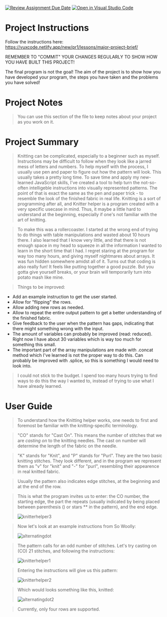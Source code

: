 [![Review Assignment Due Date](https://classroom.github.com/assets/deadline-readme-button-22041afd0340ce965d47ae6ef1cefeee28c7c493a6346c4f15d667ab976d596c.svg)](https://classroom.github.com/a/zon3mdIg)
[![Open in Visual Studio Code](https://classroom.github.com/assets/open-in-vscode-2e0aaae1b6195c2367325f4f02e2d04e9abb55f0b24a779b69b11b9e10269abc.svg)](https://classroom.github.com/online_ide?assignment_repo_id=18801932&assignment_repo_type=AssignmentRepo)
# Project Instructions
Follow the instructions here: https://vuxcode.netlify.app/new/pr1/lessons/major-project-brief/

REMEMBER TO "COMMIT" YOUR CHANGES REGULARLY TO SHOW HOW YOU HAVE BUILT THIS PROJECT! 

The final program is not the goal! The aim of the project is to show how you have developed your program, the steps you have taken and the problems you have solved!

# Project Notes

> You can use this section of the file to keep notes about your project as you work on it.

# Project Summary

> Knitting can be complicated, especially to a beginner such as myself. Instructions may be difficult to follow when they look like a jarred mess of letters and numbers. To help myself with the process, I usually use pen and paper to figure out how the pattern will look. This usually takes a pretty long time. To save time and apply my new-learned JavaScript skills, I've created a tool to help turn the not-so-often intelligeble instructions into visually represented patterns. The point of that is exact the same as the pen and paper trick - to resemble the look of the finished fabric in real life. Knitting is a sort of programming after all, and Knitter helper is a program created with a very specific usecase in mind. Thus, it maybe a little hard to understand at the beginning, especially if one's not familiar with the art of knitting.

> To make this was a rollercoaster. I started at the wrong end of trying to do things with table manipulations and wasted about 10 hours there. I also learned that I know very little, and that there is not enough space in my head to squeeze in all the information I wanted to learn in the short time that I had. I regret staring at the program for way too many hours, and giving myself nightmares about arrays. It was fun hidden somewhere amidst all of it. Turns out that coding is also really fun! It feels like putting together a good puzzle. But you gotta give yourself breaks, or your brain will temporarily turn into potato mash like mine. 

> Things to be improved:
  -  Add an example instruction to get the user started.
  -  Allow for "flipping" the rows.
  -  Allow adding new rows as needed.
  -  Allow to repeat the entire output pattern to get a better understanding of the finished fabric.
  -  Give feedback to the user when the pattern has gaps, indicating that there might something wrong with the input.
  -  The amount of variables can probably be improved (read: reduced). Right now I have about 30 variables which is way too much for something this small. 
  -  The important part of the array manipulations are made with .concat method which I've learned is not the proper way to do this. Can probably be improved with .splice, so this is something I would need to look into.

> I could not stick to the budget. I spend too many hours trying to find ways to do this the way I wanted to, instead of trying to use what I have already learned.

# User Guide

> To understand how the Knitting helper works, one needs to first and foremost be familiar with the knitting-specific terminology.

> "CO" stands for "Cast On". This means the number of stitches that we are *casting on* to the knitting needles. The cast on number will determine the length of the fabric on the needle.

> "K" stands for "Knit", and "P" stands for "Purl". They are the two basic knitting stitches. They look different, and in the program we represent them as "v" for "knit" and "-" for "purl", resembling their appearence in real knitted fabric.

> Usually the pattern also indicates edge stitches, at the beginning and at the end of the row.

> This is what the program invites us to enter: the CO number, the starting edge, the part the repeats (usually indicated by being placed between parenthesis () or stars ** in the pattern), and the end edge.
>
> ![knitterhelper3](https://github.com/user-attachments/assets/beca75d3-ff5e-439c-b65b-817edaf83d3f)


> Now let's look at an example instructions from So Woolly:
>
> ![alternatingdot](https://github.com/user-attachments/assets/d5f22c52-7e88-4016-8b7a-2e452139042e)

> The pattern calls for an odd number of stitches. Let's try casting on (CO) 21 stitches, and following the instructions:
>
> ![knitterhelper1](https://github.com/user-attachments/assets/d48aba43-1f17-4103-9ceb-e641a971654a)

> Entering the instructions will give us this pattern:
> 
> ![knitterhelper2](https://github.com/user-attachments/assets/b2a8bed0-b6e1-477e-9133-6fcd2d4fcbdb)

> Which would looks something like this, knitted:
> 
> ![alternatingdot2](https://github.com/user-attachments/assets/a7c179f9-ac4d-4c13-8e37-d989e0f51d0c)

> Currently, only four rows are supported.


